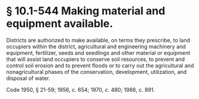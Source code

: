 # § 10.1-544 Making material and equipment available.

<p>Districts are authorized to make available, on terms they prescribe, to land occupiers within the district, agricultural and engineering machinery and equipment, fertilizer, seeds and seedlings and other material or equipment that will assist land occupiers to conserve soil resources, to prevent and control soil erosion and to prevent floods or to carry out the agricultural and nonagricultural phases of the conservation, development, utilization, and disposal of water.</p><p>Code 1950, § 21-59; 1956, c. 654; 1970, c. 480; 1988, c. 891.</p>